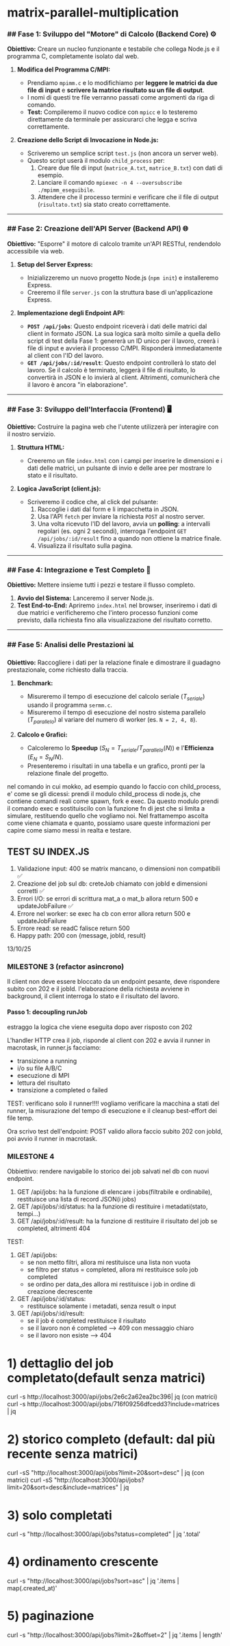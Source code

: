 # matrix-parallel-multiplication


### ## Fase 1: Sviluppo del "Motore" di Calcolo (Backend Core) ⚙️
**Obiettivo:** Creare un nucleo funzionante e testabile che collega Node.js e il programma C, completamente isolato dal web.

1.  **Modifica del Programma C/MPI:**
    * Prendiamo `mpimm.c` e lo modifichiamo per **leggere le matrici da due file di input** e **scrivere la matrice risultato su un file di output**.
    * I nomi di questi tre file verranno passati come argomenti da riga di comando.
    * **Test:** Compileremo il nuovo codice con `mpicc` e lo testeremo direttamente da terminale per assicurarci che legga e scriva correttamente.

2.  **Creazione dello Script di Invocazione in Node.js:**
    * Scriveremo un semplice script `test.js` (non ancora un server web).
    * Questo script userà il modulo `child_process` per:
        1.  Creare due file di input (`matrice_A.txt`, `matrice_B.txt`) con dati di esempio.
        2.  Lanciare il comando `mpiexec -n 4 --oversubscribe ./mpimm_eseguibile`.
        3.  Attendere che il processo termini e verificare che il file di output (`risultato.txt`) sia stato creato correttamente.

---
### ## Fase 2: Creazione dell'API Server (Backend API) 🌐
**Obiettivo:** "Esporre" il motore di calcolo tramite un'API RESTful, rendendolo accessibile via web.

1.  **Setup del Server Express:**
    * Inizializzeremo un nuovo progetto Node.js (`npm init`) e installeremo Express.
    * Creeremo il file `server.js` con la struttura base di un'applicazione Express.

2.  **Implementazione degli Endpoint API:**
    * **`POST /api/jobs`**: Questo endpoint riceverà i dati delle matrici dal client in formato JSON. La sua logica sarà molto simile a quella dello script di test della Fase 1: genererà un ID unico per il lavoro, creerà i file di input e avvierà il processo C/MPI. Risponderà immediatamente al client con l'ID del lavoro.
    * **`GET /api/jobs/:id/result`**: Questo endpoint controllerà lo stato del lavoro. Se il calcolo è terminato, leggerà il file di risultato, lo convertirà in JSON e lo invierà al client. Altrimenti, comunicherà che il lavoro è ancora "in elaborazione".

---
### ## Fase 3: Sviluppo dell'Interfaccia (Frontend) 🖥️
**Obiettivo:** Costruire la pagina web che l'utente utilizzerà per interagire con il nostro servizio.

1.  **Struttura HTML:**
    * Creeremo un file `index.html` con i campi per inserire le dimensioni e i dati delle matrici, un pulsante di invio e delle aree per mostrare lo stato e il risultato.

2.  **Logica JavaScript (client.js):**
    * Scriveremo il codice che, al click del pulsante:
        1.  Raccoglie i dati dal form e li impacchetta in JSON.
        2.  Usa l'API `fetch` per inviare la richiesta `POST` al nostro server.
        3.  Una volta ricevuto l'ID del lavoro, avvia un **polling**: a intervalli regolari (es. ogni 2 secondi), interroga l'endpoint `GET /api/jobs/:id/result` fino a quando non ottiene la matrice finale.
        4.  Visualizza il risultato sulla pagina.

---
### ## Fase 4: Integrazione e Test Completo 🔗
**Obiettivo:** Mettere insieme tutti i pezzi e testare il flusso completo.

1.  **Avvio del Sistema:** Lanceremo il server Node.js.
2.  **Test End-to-End:** Apriremo `index.html` nel browser, inseriremo i dati di due matrici e verificheremo che l'intero processo funzioni come previsto, dalla richiesta fino alla visualizzazione del risultato corretto.

---
### ## Fase 5: Analisi delle Prestazioni 📊
**Obiettivo:** Raccogliere i dati per la relazione finale e dimostrare il guadagno prestazionale, come richiesto dalla traccia.

1.  **Benchmark:**
    * Misureremo il tempo di esecuzione del calcolo seriale ($T_{seriale}$) usando il programma `sermm.c`.
    * Misureremo il tempo di esecuzione del nostro sistema parallelo ($T_{parallelo}$) al variare del numero di worker (es. `N = 2, 4, 8`).

2.  **Calcolo e Grafici:**
    * Calcoleremo lo **Speedup** ($S_N = T_{seriale} / T_{parallelo}(N)$) e l'**Efficienza** ($E_N = S_N / N$).
    * Presenteremo i risultati in una tabella e un grafico, pronti per la relazione finale del progetto.



<!-- MOCKING NEI TEST DI INDEX.JS -->
nel comando in cui mokko, ad esempio quando lo faccio con child_process, e' come se gli dicessi: prendi il modulo child_process di node.js, che contiene comandi reali come spawn, fork e exec. Da questo modulo prendi il comando exec e sostituiscilo con la funzione fn di jest che si limita a simulare, restituendo quello che vogliamo noi. Nel frattamempo ascolta come viene chiamata e quanto, possiamo usare queste informazioni per capire come siamo messi in realta e testare.


## TEST SU INDEX.JS
1. Validazione input: 400 se matrix mancano, o dimensioni non compatibili  ✅
2. Creazione del job sul db: creteJob chiamato con jobId e dimensioni corretti ✅
3. Errori I/O: se errori di scrittura mat_a o mat_b allora return 500 e updateJobFailure ✅
4. Errore nel worker: se exec ha cb con error allora return 500 e updateJobFailure
5. Errore read: se readC falisce return 500
6. Happy path: 200 con {message, jobId, result}

13/10/25
### MILESTONE 3 (refactor asincrono)
Il client non deve essere bloccato da un endpoint pesante, deve rispondere subito con 202 e il jobId. l'elaborazione della richiesta avviene in background, il client  interroga lo stato e il risultato del lavoro.

#### Passo 1: decoupling runJob
estraggo la logica che viene eseguita dopo aver risposto con 202

L'handler HTTP crea il job, risponde al client con 202 e avvia il runner in macrotask, in runner.js facciamo:
- transizione a running
- i/o su file A/B/C
- esecuzione di MPI
- lettura del risultato
- transizione a completed o failed

TEST: verificano solo il runner!!!!
vogliamo verificare la macchina a stati del runner, la misurazione del tempo di esecuzione e il cleanup best-effort dei file temp.

Ora scrivo test dell'endpoint: POST valido allora faccio subito 202 con jobId, poi avvio il runner in macrotask.
### MILESTONE 4
Obbiettivo: rendere navigabile lo storico dei job salvati nel db con nuovi endpoint.
1. GET /api/jobs: ha la funzione di elencare i jobs(filtrabile e ordinabile), restituisce una lista di record JSON(i jobs)
2. GET /api/jobs/:id/status: ha la funzione di restituire i metadati(stato, tempi...)
3. GET /api/jobs/:id/result: ha la funzione di restituire il risultato del job se completed, altrimenti 404

TEST:
1. GET /api/jobs:
    - se non metto filtri, allora mi restituisce una lista non vuota
    - se filtro per status = completed, allora mi restituisce solo job completed
    - se ordino per data_des allora mi restituisce i job in ordine di creazione decrescente
2. GET /api/jobs/:id/status: 
    - restituisce solamente i metadati, senza result o input
3. GET /api/jobs/:id/result:
    - se il job é completed restituisce il risultato
    - se il lavoro non é completed --> 409 con messaggio chiaro
    - se il lavoro non esiste --> 404
    
<!-- CURL -->
# 1) dettaglio del job completato(default senza matrici)
curl -s http://localhost:3000/api/jobs/2e6c2a62ea2bc396| jq
(con matrici)
curl -s http://localhost:3000/api/jobs/716f09256dfcedd3?include=matrices | jq

# 2) storico completo (default: dal più recente senza matrici)
curl -sS "http://localhost:3000/api/jobs?limit=20&sort=desc" | jq
(con matrici)
curl -sS "http://localhost:3000/api/jobs?limit=20&sort=desc&include=matrices" | jq

# 3) solo completati
curl -s "http://localhost:3000/api/jobs?status=completed" | jq '.total'

# 4) ordinamento crescente
curl -s "http://localhost:3000/api/jobs?sort=asc" | jq '.items | map(.created_at)'

# 5) paginazione
curl -s "http://localhost:3000/api/jobs?limit=2&offset=2" | jq '.items | length'
